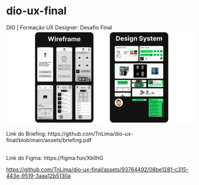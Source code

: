 # dio-ux-final
DIO | Formação UX Designer: Desafio Final
![profile](https://github.com/TnLima/dio-ux-final/blob/main/assets/design-system.jpg)
<p>Link do Briefing: https://github.com/TnLima/dio-ux-final/blob/main/assets/briefing.pdf</p> <br>
Link do Figma: https://figma.fun/XbIIhG <br>

https://github.com/TnLima/dio-ux-final/assets/93764492/08be1281-c315-443e-9519-3aaa12b5130a

